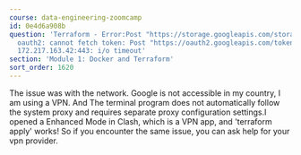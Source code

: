 ```yaml
---
course: data-engineering-zoomcamp
id: 0e4d6a908b
question: 'Terraform - Error:Post "https://storage.googleapis.com/storage/v1/b?alt=json&prettyPrint=false&project=coherent-ascent-379901":
  oauth2: cannot fetch token: Post "https://oauth2.googleapis.com/token": dial tcp
  172.217.163.42:443: i/o timeout'
section: 'Module 1: Docker and Terraform'
sort_order: 1620
---
```


The issue was with the network. Google is not accessible in my country, I am using a VPN. And The terminal program does not automatically follow the system proxy and requires separate proxy configuration settings.I opened a Enhanced Mode in Clash, which is a VPN app, and 'terraform apply' works! So if you encounter the same issue, you can ask help for your vpn provider.

